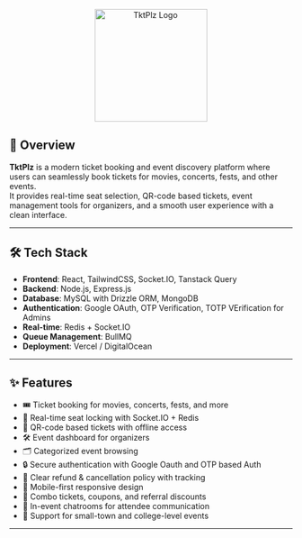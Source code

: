 <p align="center">
  <img src="https://res.cloudinary.com/dgxc8nspo/image/upload/v1749873899/maw2lnlkowbftjvtldna.png" alt="TktPlz Logo" width="200"/>
</p>

## 📖 Overview
**TktPlz** is a modern ticket booking and event discovery platform where users can seamlessly book tickets for movies, concerts, fests, and other events.  
It provides real-time seat selection, QR-code based tickets, event management tools for organizers, and a smooth user experience with a clean interface.

---

## 🛠️ Tech Stack
- **Frontend**: React, TailwindCSS, Socket.IO, Tanstack Query
- **Backend**: Node.js, Express.js  
- **Database**: MySQL with Drizzle ORM, MongoDB
- **Authentication**: Google OAuth, OTP Verification, TOTP VErification for Admins 
- **Real-time**: Redis + Socket.IO  
- **Queue Management**: BullMQ  
- **Deployment**: Vercel / DigitalOcean  

---

## ✨ Features
- 🎟️ Ticket booking for movies, concerts, fests, and more  
- 📡 Real-time seat locking with Socket.IO + Redis  
- 📱 QR-code based tickets with offline access  
- 🛠️ Event dashboard for organizers  
- 🗂️ Categorized event browsing  
- 🔒 Secure authentication with Google Oauth and OTP based Auth  
- 📄 Clear refund & cancellation policy with tracking  
- 🎨 Mobile-first responsive design    
- 🧾 Combo tickets, coupons, and referral discounts    
- 💬 In-event chatrooms for attendee communication  
- 📍 Support for small-town and college-level events  

---
